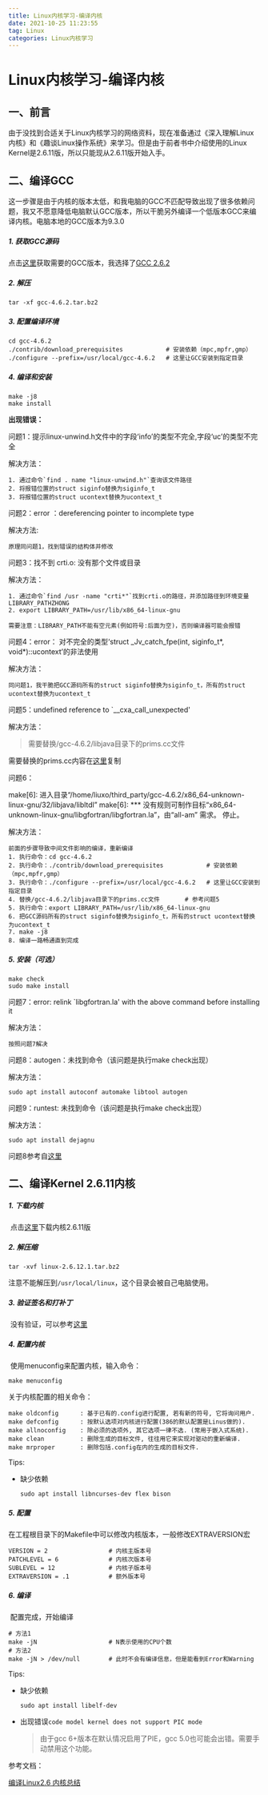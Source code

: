 ```yaml
---
title: Linux内核学习-编译内核
date: 2021-10-25 11:23:55
tag: Linux
categories: Linux内核学习
---
```


# Linux内核学习-编译内核

## 一、前言

​	由于没找到合适关于Linux内核学习的网络资料，现在准备通过《深入理解Linux内核》和《趣谈Linux操作系统》来学习。但是由于前者书中介绍使用的Linux Kernel是2.6.11版，所以只能现从2.6.11版开始入手。



## 二、编译GCC

​	这一步骤是由于内核的版本太低，和我电脑的GCC不匹配导致出现了很多依赖问题，我又不愿意降低电脑默认GCC版本，所以干脆另外编译一个低版本GCC来编译内核。电脑本地的GCC版本为9.3.0

##### 1. 获取GCC源码

点击[这里](http://mirrors.concertpass.com/gcc/releases/)获取需要的GCC版本，我选择了[GCC 2.6.2](https://ftp.gnu.org/gnu/gcc/gcc-4.6.2/gcc-4.6.2.tar.bz2)

##### 2. 解压

```
tar -xf gcc-4.6.2.tar.bz2 
```

##### 3. 配置编译环境

```
cd gcc-4.6.2
./contrib/download_prerequisites 			# 安装依赖（mpc,mpfr,gmp）
./configure --prefix=/usr/local/gcc-4.6.2	# 这里让GCC安装到指定目录
```

##### 4. 编译和安装

```
make -j8
make install
```

**出现错误：**

问题1：提示linux-unwind.h文件中的字段‘info’的类型不完全,字段‘uc’的类型不完全

解决方法：

```
1. 通过命令`find . name "linux-unwind.h"`查询该文件路径
2. 将报错位置的struct siginfo替换为siginfo_t
3. 将报错位置的struct ucontext替换为ucontext_t
```

问题2：error ：dereferencing pointer to incomplete type

解决方法:

```
原理同问题1，找到错误的结构体并修改
```

问题3：找不到 crti.o: 没有那个文件或目录

解决方法：

```
1. 通过命令`find /usr -name "crti*"`找到crti.o的路径，并添加路径到环境变量LIBRARY_PATHZHONG
2. export LIBRARY_PATH=/usr/lib/x86_64-linux-gnu	

需要注意：LIBRARY_PATH不能有空元素(例如符号:后面为空)，否则编译器可能会报错
```

问题4：error： 对不完全的类型‘struct _Jv_catch_fpe(int, siginfo_t*, void*)::ucontext’的非法使用

解决方法：

```
同问题1，我干脆把GCC源码所有的struct siginfo替换为siginfo_t，所有的struct ucontext替换为ucontext_t
```

问题5：undefined reference to `__cxa_call_unexpected'

解决方法：

> 需要替换/gcc-4.6.2/libjava目录下的prims.cc文件

需要替换的prims.cc内容在[这里](https://gcc.gnu.org/git/?p=gcc.git;a=blob_plain;f=libjava/prims.cc;hb=b33ddba240f10fbabd5e8ce12bb95038f0650886)复制

问题6：

make[6]: 进入目录“/home/liuxo/third_party/gcc-4.6.2/x86_64-unknown-linux-gnu/32/libjava/libltdl”
make[6]: *** 没有规则可制作目标“x86_64-unknown-linux-gnu/libgfortran/libgfortran.la”，由“all-am” 需求。 停止。

解决方法：

```
前面的步骤导致中间文件影响的编译，重新编译
1. 执行命令：cd gcc-4.6.2
2. 执行命令：./contrib/download_prerequisites 			# 安装依赖（mpc,mpfr,gmp）
3. 执行命令：./configure --prefix=/usr/local/gcc-4.6.2	# 这里让GCC安装到指定目录
4. 替换/gcc-4.6.2/libjava目录下的prims.cc文件		# 参考问题5
5. 执行命令：export LIBRARY_PATH=/usr/lib/x86_64-linux-gnu
6. 把GCC源码所有的struct siginfo替换为siginfo_t，所有的struct ucontext替换为ucontext_t
7. make -j8
8. 编译一路畅通直到完成
```

##### 5. 安装（可选）

```
make check
sudo make install
```

问题7：error: relink `libgfortran.la' with the above command before installing it

解决方法：

```
按照问题7解决
```

问题8：autogen：未找到命令（该问题是执行make check出现）

解决方法：

```
sudo apt install autoconf automake libtool autogen
```

问题9：runtest: 未找到命令（该问题是执行make check出现）

解决方法：

```
sudo apt install dejagnu 
```

问题8参考自[这里](https://command-not-found.com/runtest)





## 二、编译Kernel 2.6.11内核

##### 1. 下载内核

​	点击[这里](https://cdn.kernel.org/pub/linux/kernel/v2.6/linux-2.6.11.1.tar.bz2)下载内核2.6.11版

##### 2. 解压缩

```
tar -xvf linux-2.6.12.1.tar.bz2
```

注意不能解压到`/usr/local/linux`，这个目录会被自己电脑使用。

##### 3. 验证签名和打补丁

​	没有验证，可以参考[这里](https://www.cnblogs.com/papam/archive/2009/08/31/1557563.html)

##### 4. 配置内核

​	使用menuconfig来配置内核，输入命令：

```
make menuconfig
```

关于内核配置的相关命令：

```
make oldconfig		: 基于已有的.config进行配置, 若有新的符号, 它将询问用户.
make defconfig		: 按默认选项对内核进行配置(386的默认配置是Linus做的).
make allnoconfig	: 除必须的选项外, 其它选项一律不选. (常用于嵌入式系统).
make clean			: 删除生成的目标文件, 往往用它来实现对驱动的重新编译.
make mrproper 		: 删除包括.config在内的生成的目标文件.
```

Tips:

- 缺少依赖

  ```
  sudo apt install libncurses-dev flex bison
  ```

##### 5. 配置

​	在工程根目录下的Makefile中可以修改内核版本，一般修改EXTRAVERSION宏

```
VERSION = 2					# 内核主版本号
PATCHLEVEL = 6				# 内核次版本号
SUBLEVEL = 12				# 内核子版本号
EXTRAVERSION = .1			# 额外版本号
```

##### 6. 编译

​	配置完成，开始编译

```
# 方法1
make -jN					# N表示使用的CPU个数
# 方法2
make -jN > /dev/null		# 此时不会有编译信息，但是能看到Error和Warning
```

Tips:

- 缺少依赖

  ```
  sudo apt install libelf-dev
  ```

- 出现错误`code model kernel does not support PIC mode`

  > 由于gcc 6+版本在默认情况启用了PIE，gcc 5.0也可能会出错。需要手动禁用这个功能。





参考文档：

[编译Linux2.6 内核总结](https://www.cnblogs.com/papam/archive/2009/08/31/1557563.html)

